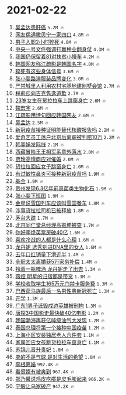 # 2021-02-22

1. [吴孟达患肝癌](https://s.weibo.com/weibo?q=%E5%90%B4%E5%AD%9F%E8%BE%BE%E6%82%A3%E8%82%9D%E7%99%8C&Refer=top) `5.2M 🔥`
1. [网友偶遇撒贝宁一家四口](https://s.weibo.com/weibo?q=%23%E7%BD%91%E5%8F%8B%E5%81%B6%E9%81%87%E6%92%92%E8%B4%9D%E5%AE%81%E4%B8%80%E5%AE%B6%E5%9B%9B%E5%8F%A3%23&Refer=top) `4.8M 🔥`
1. [男子入职2小时猝死](https://s.weibo.com/weibo?q=%E7%94%B7%E5%AD%90%E5%85%A5%E8%81%8C2%E5%B0%8F%E6%97%B6%E7%8C%9D%E6%AD%BB&Refer=top) `4.8M 🔥`
1. [中央一号文件强调打赢种业翻身仗](https://s.weibo.com/weibo?q=%23%E4%B8%AD%E5%A4%AE%E4%B8%80%E5%8F%B7%E6%96%87%E4%BB%B6%E5%BC%BA%E8%B0%83%E6%89%93%E8%B5%A2%E7%A7%8D%E4%B8%9A%E7%BF%BB%E8%BA%AB%E4%BB%97%23&Refer=top) `4.3M 🔥`
1. [我国仍保留着81对扶贫小慢车](https://s.weibo.com/weibo?q=%23%E6%88%91%E5%9B%BD%E4%BB%8D%E4%BF%9D%E7%95%99%E7%9D%8081%E5%AF%B9%E6%89%B6%E8%B4%AB%E5%B0%8F%E6%85%A2%E8%BD%A6%23&Refer=top) `4.2M 🔥`
1. [韩国网友称江疏影是韩国名字](https://s.weibo.com/weibo?q=%23%E9%9F%A9%E5%9B%BD%E7%BD%91%E5%8F%8B%E7%A7%B0%E6%B1%9F%E7%96%8F%E5%BD%B1%E6%98%AF%E9%9F%A9%E5%9B%BD%E5%90%8D%E5%AD%97%23&Refer=top) `4.0M 🔥`
1. [猝死有这些身体信号](https://s.weibo.com/weibo?q=%23%E7%8C%9D%E6%AD%BB%E6%9C%89%E8%BF%99%E4%BA%9B%E8%BA%AB%E4%BD%93%E4%BF%A1%E5%8F%B7%23&Refer=top) `3.6M 🔥`
1. [张小斐路演服装品牌变化](https://s.weibo.com/weibo?q=%23%E5%BC%A0%E5%B0%8F%E6%96%90%E8%B7%AF%E6%BC%94%E6%9C%8D%E8%A3%85%E5%93%81%E7%89%8C%E5%8F%98%E5%8C%96%23&Refer=top) `3.0M 🔥`
1. [严禁城里人利用农村宅基地建别墅会馆](https://s.weibo.com/weibo?q=%23%E4%B8%A5%E7%A6%81%E5%9F%8E%E9%87%8C%E4%BA%BA%E5%88%A9%E7%94%A8%E5%86%9C%E6%9D%91%E5%AE%85%E5%9F%BA%E5%9C%B0%E5%BB%BA%E5%88%AB%E5%A2%85%E4%BC%9A%E9%A6%86%23&Refer=top) `2.7M 🔥`
1. [程莉莎向吉克隽逸道歉](https://s.weibo.com/weibo?q=%23%E7%A8%8B%E8%8E%89%E8%8E%8E%E5%90%91%E5%90%89%E5%85%8B%E9%9A%BD%E9%80%B8%E9%81%93%E6%AD%89%23&Refer=top) `2.7M 🔥`
1. [23岁女生在货拉拉车上跳窗身亡](https://s.weibo.com/weibo?q=%2323%E5%B2%81%E5%A5%B3%E7%94%9F%E5%9C%A8%E8%B4%A7%E6%8B%89%E6%8B%89%E8%BD%A6%E4%B8%8A%E8%B7%B3%E7%AA%97%E8%BA%AB%E4%BA%A1%23&Refer=top) `2.6M 🔥`
1. [魏宏宇](https://s.weibo.com/weibo?q=%E9%AD%8F%E5%AE%8F%E5%AE%87&Refer=top) `2.6M 🔥`
1. [江疏影用诗句回应韩国网友](https://s.weibo.com/weibo?q=%E6%B1%9F%E7%96%8F%E5%BD%B1%E7%94%A8%E8%AF%97%E5%8F%A5%E5%9B%9E%E5%BA%94%E9%9F%A9%E5%9B%BD%E7%BD%91%E5%8F%8B&Refer=top) `2.6M 🔥`
1. [吴孟达](https://s.weibo.com/weibo?q=%E5%90%B4%E5%AD%9F%E8%BE%BE&Refer=top) `2.5M 🔥`
1. [新冠疫苗接种证明能替代核酸报告吗](https://s.weibo.com/weibo?q=%23%E6%96%B0%E5%86%A0%E7%96%AB%E8%8B%97%E6%8E%A5%E7%A7%8D%E8%AF%81%E6%98%8E%E8%83%BD%E6%9B%BF%E4%BB%A3%E6%A0%B8%E9%85%B8%E6%8A%A5%E5%91%8A%E5%90%97%23&Refer=top) `2.2M 🔥`
1. [爱奇艺员工落户北京后离职被判赔10万](https://s.weibo.com/weibo?q=%23%E7%88%B1%E5%A5%87%E8%89%BA%E5%91%98%E5%B7%A5%E8%90%BD%E6%88%B7%E5%8C%97%E4%BA%AC%E5%90%8E%E7%A6%BB%E8%81%8C%E8%A2%AB%E5%88%A4%E8%B5%9410%E4%B8%87%23&Refer=top) `2.2M 🔥`
1. [韩美娟发际线](https://s.weibo.com/weibo?q=%E9%9F%A9%E7%BE%8E%E5%A8%9F%E5%8F%91%E9%99%85%E7%BA%BF&Refer=top) `2.1M 🔥`
1. [西藏冒险王王相军系意外落水](https://s.weibo.com/weibo?q=%23%E8%A5%BF%E8%97%8F%E5%86%92%E9%99%A9%E7%8E%8B%E7%8E%8B%E7%9B%B8%E5%86%9B%E7%B3%BB%E6%84%8F%E5%A4%96%E8%90%BD%E6%B0%B4%23&Refer=top) `2.0M 🔥`
1. [贾玲高情商应对催婚](https://s.weibo.com/weibo?q=%23%E8%B4%BE%E7%8E%B2%E9%AB%98%E6%83%85%E5%95%86%E5%BA%94%E5%AF%B9%E5%82%AC%E5%A9%9A%23&Refer=top) `2.0M 🔥`
1. [货拉拉回应女子跳窗身亡](https://s.weibo.com/weibo?q=%E8%B4%A7%E6%8B%89%E6%8B%89%E5%9B%9E%E5%BA%94%E5%A5%B3%E5%AD%90%E8%B7%B3%E7%AA%97%E8%BA%AB%E4%BA%A1&Refer=top) `2.0M 🔥`
1. [有过敏性鼻炎可接种新冠疫苗吗](https://s.weibo.com/weibo?q=%23%E6%9C%89%E8%BF%87%E6%95%8F%E6%80%A7%E9%BC%BB%E7%82%8E%E5%8F%AF%E6%8E%A5%E7%A7%8D%E6%96%B0%E5%86%A0%E7%96%AB%E8%8B%97%E5%90%97%23&Refer=top) `1.9M 🔥`
1. [基金](https://s.weibo.com/weibo?q=%E5%9F%BA%E9%87%91&Refer=top) `1.9M 🔥`
1. [贵州发现6.3亿年前真菌类生物化石](https://s.weibo.com/weibo?q=%23%E8%B4%B5%E5%B7%9E%E5%8F%91%E7%8E%B06.3%E4%BA%BF%E5%B9%B4%E5%89%8D%E7%9C%9F%E8%8F%8C%E7%B1%BB%E7%94%9F%E7%89%A9%E5%8C%96%E7%9F%B3%23&Refer=top) `1.9M 🔥`
1. [张小斐下班图](https://s.weibo.com/weibo?q=%E5%BC%A0%E5%B0%8F%E6%96%90%E4%B8%8B%E7%8F%AD%E5%9B%BE&Refer=top) `1.9M 🔥`
1. [金星说雪国列车应该叫雪国餐车](https://s.weibo.com/weibo?q=%E9%87%91%E6%98%9F%E8%AF%B4%E9%9B%AA%E5%9B%BD%E5%88%97%E8%BD%A6%E5%BA%94%E8%AF%A5%E5%8F%AB%E9%9B%AA%E5%9B%BD%E9%A4%90%E8%BD%A6&Refer=top) `1.8M 🔥`
1. [涉事货拉拉司机已被释放](https://s.weibo.com/weibo?q=%23%E6%B6%89%E4%BA%8B%E8%B4%A7%E6%8B%89%E6%8B%89%E5%8F%B8%E6%9C%BA%E5%B7%B2%E8%A2%AB%E9%87%8A%E6%94%BE%23&Refer=top) `1.8M 🔥`
1. [茅台大跌](https://s.weibo.com/weibo?q=%E8%8C%85%E5%8F%B0%E5%A4%A7%E8%B7%8C&Refer=top) `1.7M 🔥`
1. [北京同仁堂总经理高振坤被查](https://s.weibo.com/weibo?q=%E5%8C%97%E4%BA%AC%E5%90%8C%E4%BB%81%E5%A0%82%E6%80%BB%E7%BB%8F%E7%90%86%E9%AB%98%E6%8C%AF%E5%9D%A4%E8%A2%AB%E6%9F%A5&Refer=top) `1.7M 🔥`
1. [你好李焕英票房破40亿](https://s.weibo.com/weibo?q=%23%E4%BD%A0%E5%A5%BD%E6%9D%8E%E7%84%95%E8%8B%B1%E7%A5%A8%E6%88%BF%E7%A0%B440%E4%BA%BF%23&Refer=top) `1.6M 🔥`
1. [喜欢冷战的人都是什么心理](https://s.weibo.com/weibo?q=%23%E5%96%9C%E6%AC%A2%E5%86%B7%E6%88%98%E7%9A%84%E4%BA%BA%E9%83%BD%E6%98%AF%E4%BB%80%E4%B9%88%E5%BF%83%E7%90%86%23&Refer=top) `1.6M 🔥`
1. [龙丹妮 选秀刻进DNA里的女人](https://s.weibo.com/weibo?q=%E9%BE%99%E4%B8%B9%E5%A6%AE%20%E9%80%89%E7%A7%80%E5%88%BB%E8%BF%9BDNA%E9%87%8C%E7%9A%84%E5%A5%B3%E4%BA%BA&Refer=top) `1.6M 🔥`
1. [去年口红销量下滑近半](https://s.weibo.com/weibo?q=%23%E5%8E%BB%E5%B9%B4%E5%8F%A3%E7%BA%A2%E9%94%80%E9%87%8F%E4%B8%8B%E6%BB%91%E8%BF%91%E5%8D%8A%23&Refer=top) `1.4M 🔥`
1. [全职太太离婚获5万家务补偿](https://s.weibo.com/weibo?q=%23%E5%85%A8%E8%81%8C%E5%A4%AA%E5%A4%AA%E7%A6%BB%E5%A9%9A%E8%8E%B75%E4%B8%87%E5%AE%B6%E5%8A%A1%E8%A1%A5%E5%81%BF%23&Refer=top) `1.4M 🔥`
1. [拎着一瓶啤酒 龙丹妮走了出去](https://s.weibo.com/weibo?q=%E6%8B%8E%E7%9D%80%E4%B8%80%E7%93%B6%E5%95%A4%E9%85%92%20%E9%BE%99%E4%B8%B9%E5%A6%AE%E8%B5%B0%E4%BA%86%E5%87%BA%E5%8E%BB&Refer=top) `1.3M 🔥`
1. [薇娅 明星的归宿都是带货](https://s.weibo.com/weibo?q=%E8%96%87%E5%A8%85%20%E6%98%8E%E6%98%9F%E7%9A%84%E5%BD%92%E5%AE%BF%E9%83%BD%E6%98%AF%E5%B8%A6%E8%B4%A7&Refer=top) `1.3M 🔥`
1. [学校收取学生165万元门禁卡服务费](https://s.weibo.com/weibo?q=%23%E5%AD%A6%E6%A0%A1%E6%94%B6%E5%8F%96%E5%AD%A6%E7%94%9F165%E4%B8%87%E5%85%83%E9%97%A8%E7%A6%81%E5%8D%A1%E6%9C%8D%E5%8A%A1%E8%B4%B9%23&Refer=top) `1.3M 🔥`
1. [巴西茹马族最后一名男性患新冠死亡](https://s.weibo.com/weibo?q=%23%E5%B7%B4%E8%A5%BF%E8%8C%B9%E9%A9%AC%E6%97%8F%E6%9C%80%E5%90%8E%E4%B8%80%E5%90%8D%E7%94%B7%E6%80%A7%E6%82%A3%E6%96%B0%E5%86%A0%E6%AD%BB%E4%BA%A1%23&Refer=top) `1.3M 🔥`
1. [开学](https://s.weibo.com/weibo?q=%E5%BC%80%E5%AD%A6&Refer=top) `1.3M 🔥`
1. [广东1男子诋毁戍边英雄被刑拘](https://s.weibo.com/weibo?q=%23%E5%B9%BF%E4%B8%9C1%E7%94%B7%E5%AD%90%E8%AF%8B%E6%AF%81%E6%88%8D%E8%BE%B9%E8%8B%B1%E9%9B%84%E8%A2%AB%E5%88%91%E6%8B%98%23&Refer=top) `1.3M 🔥`
1. [唐探3中国影史最快破40亿电影](https://s.weibo.com/weibo?q=%23%E5%94%90%E6%8E%A23%E4%B8%AD%E5%9B%BD%E5%BD%B1%E5%8F%B2%E6%9C%80%E5%BF%AB%E7%A0%B440%E4%BA%BF%E7%94%B5%E5%BD%B1%23&Refer=top) `1.2M 🔥`
1. [我国渤海再获亿吨级油气大发现](https://s.weibo.com/weibo?q=%E6%88%91%E5%9B%BD%E6%B8%A4%E6%B5%B7%E5%86%8D%E8%8E%B7%E4%BA%BF%E5%90%A8%E7%BA%A7%E6%B2%B9%E6%B0%94%E5%A4%A7%E5%8F%91%E7%8E%B0&Refer=top) `1.2M 🔥`
1. [泰国总理将第一个接种中国疫苗](https://s.weibo.com/weibo?q=%E6%B3%B0%E5%9B%BD%E6%80%BB%E7%90%86%E5%B0%86%E7%AC%AC%E4%B8%80%E4%B8%AA%E6%8E%A5%E7%A7%8D%E4%B8%AD%E5%9B%BD%E7%96%AB%E8%8B%97&Refer=top) `1.2M 🔥`
1. [上海小区安装独居老人六件套](https://s.weibo.com/weibo?q=%E4%B8%8A%E6%B5%B7%E5%B0%8F%E5%8C%BA%E5%AE%89%E8%A3%85%E7%8B%AC%E5%B1%85%E8%80%81%E4%BA%BA%E5%85%AD%E4%BB%B6%E5%A5%97&Refer=top) `1.1M 🔥`
1. [家属回应女孩跳货拉拉车窗身亡](https://s.weibo.com/weibo?q=%23%E5%AE%B6%E5%B1%9E%E5%9B%9E%E5%BA%94%E5%A5%B3%E5%AD%A9%E8%B7%B3%E8%B4%A7%E6%8B%89%E6%8B%89%E8%BD%A6%E7%AA%97%E8%BA%AB%E4%BA%A1%23&Refer=top) `1.1M 🔥`
1. [苏锦儿晋升贵妃](https://s.weibo.com/weibo?q=%23%E8%8B%8F%E9%94%A6%E5%84%BF%E6%99%8B%E5%8D%87%E8%B4%B5%E5%A6%83%23&Refer=top) `1.0M 🔥`
1. [卖的不是气球 是对生活的希望](https://s.weibo.com/weibo?q=%E5%8D%96%E7%9A%84%E4%B8%8D%E6%98%AF%E6%B0%94%E7%90%83%20%E6%98%AF%E5%AF%B9%E7%94%9F%E6%B4%BB%E7%9A%84%E5%B8%8C%E6%9C%9B&Refer=top) `1.0M 🔥`
1. [李根离婚](https://s.weibo.com/weibo?q=%E6%9D%8E%E6%A0%B9%E7%A6%BB%E5%A9%9A&Refer=top) `992.4K 🔥`
1. [看赘婿有被爽到](https://s.weibo.com/weibo?q=%E7%9C%8B%E8%B5%98%E5%A9%BF%E6%9C%89%E8%A2%AB%E7%88%BD%E5%88%B0&Refer=top) `967.4K 🔥`
1. [郑乃馨说鸡皮疙瘩是皮毛嘭起来](https://s.weibo.com/weibo?q=%23%E9%83%91%E4%B9%83%E9%A6%A8%E8%AF%B4%E9%B8%A1%E7%9A%AE%E7%96%99%E7%98%A9%E6%98%AF%E7%9A%AE%E6%AF%9B%E5%98%AD%E8%B5%B7%E6%9D%A5%23&Refer=top) `966.2K 🔥`
1. [宁毅让乌家破产](https://s.weibo.com/weibo?q=%23%E5%AE%81%E6%AF%85%E8%AE%A9%E4%B9%8C%E5%AE%B6%E7%A0%B4%E4%BA%A7%23&Refer=top) `947.2K 🔥`
